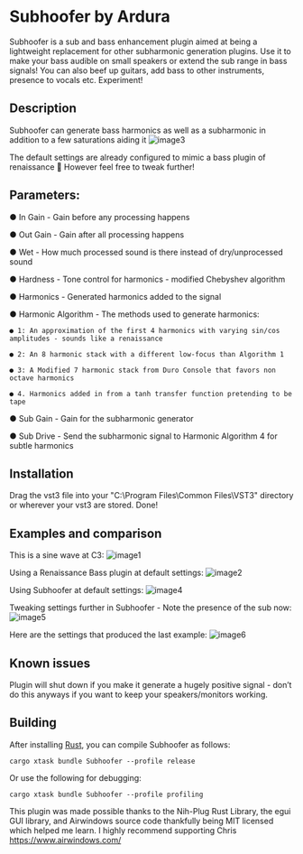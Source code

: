 # Subhoofer by Ardura
Subhoofer is a sub and bass enhancement plugin aimed at being a lightweight replacement for other subharmonic generation plugins. Use it to make your bass audible on small speakers or extend the sub range in bass signals! You can also beef up guitars, add bass to other instruments, presence to vocals etc. Experiment!

## Description
Subhoofer can generate bass harmonics as well as a subharmonic in addition to a few saturations aiding it
![image3](https://github.com/ardura/Subhoofer/assets/31751444/fcf389c3-6ec0-4ee3-8f46-39ecb5f312c2)

The default settings are already configured to mimic a bass plugin of renaissance 🙂 However feel free to tweak further!

## Parameters:

● In Gain - Gain before any processing happens

● Out Gain - Gain after all processing happens

● Wet - How much processed sound is there instead of dry/unprocessed sound

● Hardness - Tone control for harmonics - modified Chebyshev algorithm

● Harmonics - Generated harmonics added to the signal

● Harmonic Algorithm - The methods used to generate harmonics:

    ● 1: An approximation of the first 4 harmonics with varying sin/cos amplitudes - sounds like a renaissance
    
    ● 2: An 8 harmonic stack with a different low-focus than Algorithm 1
    
    ● 3: A Modified 7 harmonic stack from Duro Console that favors non octave harmonics
    
    ● 4. Harmonics added in from a tanh transfer function pretending to be tape
    
● Sub Gain - Gain for the subharmonic generator

● Sub Drive - Send the subharmonic signal to Harmonic Algorithm 4 for subtle harmonics

## Installation
Drag the vst3 file into your "C:\Program Files\Common Files\VST3" directory or wherever your vst3 are stored.
Done!

## Examples and comparison
This is a sine wave at C3:
![image1](https://github.com/ardura/Subhoofer/assets/31751444/f7a5e5af-e9c3-4c0f-85db-a4d1e29fc4e1)

Using a Renaissance Bass plugin at default settings:
![image2](https://github.com/ardura/Subhoofer/assets/31751444/5936785b-887a-4f67-92dc-8a6724d10764)

Using Subhoofer at default settings:
![image4](https://github.com/ardura/Subhoofer/assets/31751444/ad67e3ce-736a-4f34-9582-1f0f9376fb10)

Tweaking settings further in Subhoofer - Note the presence of the sub now:
![image5](https://github.com/ardura/Subhoofer/assets/31751444/2325bc5f-c092-48e9-8e71-576fc58ff6b7)

Here are the settings that produced the last example:
![image6](https://github.com/ardura/Subhoofer/assets/31751444/dd42174c-491d-4343-a528-35c4021c2893)

## Known issues
Plugin will shut down if you make it generate a hugely positive signal - don’t do this anyways if you want to keep your speakers/monitors working.

## Building

After installing [Rust](https://rustup.rs/), you can compile Subhoofer as follows:

```
cargo xtask bundle Subhoofer --profile release
```
Or use the following for debugging:
```
cargo xtask bundle Subhoofer --profile profiling
```

This plugin was made possible thanks to the Nih-Plug Rust Library, the egui GUI library, and
Airwindows source code thankfully being MIT licensed which helped me learn. I highly recommend supporting Chris
https://www.airwindows.com/
